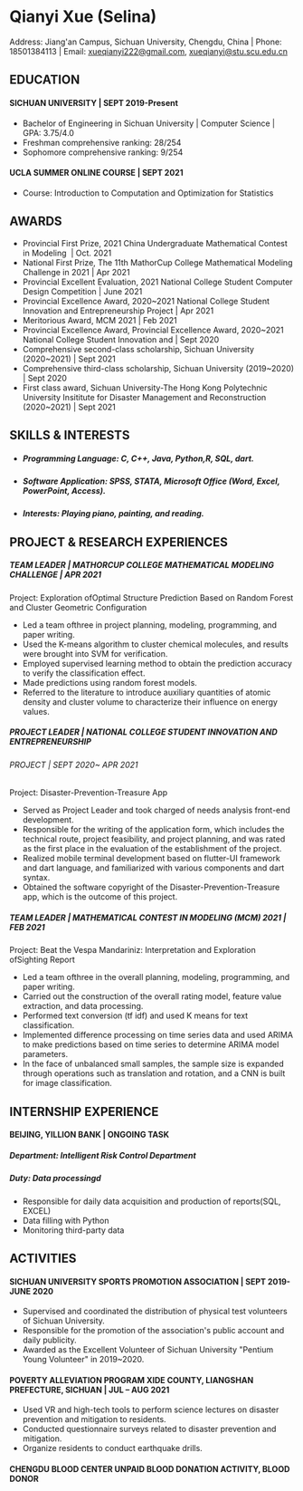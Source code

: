 # Qianyi Xue (Selina)
Address: Jiang'an Campus, Sichuan University, Chengdu, China    | Phone: 18501384113  | Email: xueqianyi222@gmail.com, xueqianyi@stu.scu.edu.cn
  
## EDUCATION
#### SICHUAN UNIVERSITY | SEPT 2019-Present
- Bachelor of Engineering in Sichuan University  |  Computer Science |  GPA: 3.75/4.0
- Freshman comprehensive ranking: 28/254
- Sophomore comprehensive ranking:  9/254
#### UCLA SUMMER ONLINE COURSE | SEPT 2021
- Course: Introduction to Computation and Optimization for Statistics
##  AWARDS
- Provincial First Prize, 2021 China Undergraduate Mathematical Contest in Modeling  |  Oct. 2021 
- National First Prize, The 11th MathorCup College Mathematical Modeling Challenge in 2021 | Apr 2021            
- Provincial Excellent Evaluation, 2021 National College Student Computer Design Competition | June 2021       
- Provincial Excellence Award, 2020~2021 National College Student Innovation and Entrepreneurship Project | Apr 2021
- Meritorious Award, MCM 2021 | Feb 2021
- Provincial Excellence Award, Provincial Excellence Award, 2020~2021 National College Student Innovation and | Sept 2020
- Comprehensive second-class scholarship, Sichuan University (2020~2021)  | Sept 2021
- Comprehensive third-class scholarship, Sichuan University (2019~2020)  | Sept 2020
- First class award, Sichuan University-The Hong Kong Polytechnic University Insititute for Disaster Management and Reconstruction (2020~2021) | Sept 2021

## SKILLS & INTERESTS
- ##### Programming Language: C, C++, Java, Python,R, SQL, dart.
- ##### Software Application: SPSS, STATA, Microsoft Office (Word, Excel, PowerPoint, Access). 
- ##### Interests: Playing piano, painting, and reading.

## PROJECT & RESEARCH EXPERIENCES
##### TEAM LEADER | MATHORCUP COLLEGE MATHEMATICAL MODELING CHALLENGE | APR 2021
Project: Exploration ofOptimal Structure Prediction Based on Random Forest and Cluster Geometric Configuration
- Led a team ofthree in project planning, modeling, programming, and paper writing.
- Used the  K-means  algorithm to  cluster  chemical  molecules,  and  results were brought into  SVM  for verification.
- Employed  supervised learning  method to  obtain the  prediction  accuracy to verify the  classification effect.
- Made predictions using random forest models.
- Referred to the  literature to  introduce  auxiliary  quantities  of atomic  density  and  cluster volume to
characterize their influence on energy values.

##### PROJECT LEADER | NATIONAL COLLEGE STUDENT INNOVATION AND ENTREPRENEURSHIP
###### PROJECT | SEPT  2020~ APR 2021
Project: Disaster-Prevention-Treasure App
- Served as Project Leader and took charged of needs analysis front-end development.
- Responsible  for  the  writing  of  the  application  form,  which  includes  the  technical  route,  project feasibility, and project planning, and was rated as the first place in the evaluation of the establishment of the project.
- Realized   mobile  terminal   development   based   on   flutter-UI   framework   and   dart   language,   and familiarized with various components and dart syntax.
- Obtained the software copyright of the Disaster-Prevention-Treasure app, which is the outcome of this project.

##### TEAM LEADER | MATHEMATICAL CONTEST IN MODELING (MCM) 2021 | FEB 2021
Project: Beat the Vespa Mandariniz: Interpretation and Exploration ofSighting Report         
- Led a team ofthree in the overall planning, modeling, programming, and paper writing.
- Carried out the construction of the overall rating model, feature value extraction, and data processing. 
- Performed text conversion (tf idf) and used K means for text classification.
- Implemented difference processing on time series data and used ARIMA to make predictions based on
time series to determine ARIMA model parameters.
- In  the  face  of unbalanced  small  samples,  the  sample  size  is  expanded  through  operations  such  as
translation and rotation, and a CNN is built for image classification.

## INTERNSHIP EXPERIENCE
#### BEIJING, YILLION BANK  |  ONGOING TASK
##### Department: Intelligent Risk Control Department 
##### Duty:  Data processingd
- Responsible for daily data acquisition and production of reports(SQL, EXCEL)
- Data filling with Python
- Monitoring third-party data

## ACTIVITIES
#### SICHUAN UNIVERSITY SPORTS PROMOTION ASSOCIATION | SEPT 2019-JUNE 2020
- Supervised and coordinated the distribution of physical test volunteers of Sichuan University. 
- Responsible for the promotion of the association's public account and daily publicity.
- Awarded as the Excellent Volunteer of Sichuan University "Pentium Young Volunteer" in 2019~2020.

#### POVERTY ALLEVIATION PROGRAM XIDE COUNTY, LIANGSHAN PREFECTURE, SICHUAN | JUL – AUG 2021
- Used  VR  and  high-tech  tools  to  perform  science  lectures  on  disaster  prevention  and  mitigation  to residents.
- Conducted questionnaire surveys related to disaster prevention and mitigation.
- Organize residents to conduct earthquake drills.

#### CHENGDU BLOOD CENTER UNPAID BLOOD DONATION ACTIVITY, BLOOD DONOR

